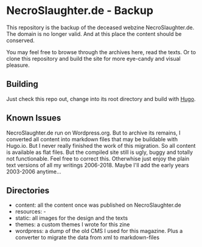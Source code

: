 # NecroSlaughter.de - Backup

This repository is the backup of the deceased webzine NecroSlaughter.de. The domain is no longer valid. And at this place the content should be conserved.

You may feel free to browse through the archives here, read the texts. Or to clone this repository and build the site for more eye-candy and visual pleasure.

## Building

Just check this repo out, change into its root directory and build with [Hugo](https://hugo.io).

## Known Issues

NecroSlaughter.de run on Wordpress.org. But to archive its remains, I converted all content into markdown files that may be buildable with Hugo.io.
But I never really finished the work of this migration. So all content is available as flat files. But the compiled site still is ugly, buggy and totally not functionable. Feel free to correct this. Otherwhise just enjoy the plain text versions of all my writings 2006-2018. Maybe I'll add the early years 2003-2006 anytime...

## Directories
- content: all the content once was published on NecroSlaughter.de
- resources: -
- static: all images for the design and the texts
- themes: a custom themes I wrote for this zine
- wordpress: a dump of the old CMS I used for this magazine. Plus a converter to migrate the data from xml to markdown-files
